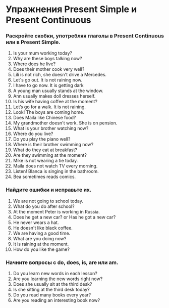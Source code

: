 # Упражнения Present Simple и Present Continuous

### Раскройте скобки, употребляя глаголы в Present Continuous или в Present Simple.

1. Is your mum working today?
2. Why are these boys talking now?
3. Where does he live?
4. Does their mother cook very well?
5. Lili is not rich, she doesn't drive a Mercedes.
6. Let´s go out. It is not raining now.
7. I have to go now. It is getting dark
8. A young man usually stands at the window.
9. Ann usually makes doll dresses herself.
10. Is his wife having coffee at the moment?
11. Let’s go for a walk. It is not raining.
12. Look! The boys are coming home.
13. Does Maila like Chinese food?
14. My grandmother doesn't work. She is on pension.
15. What is your brother watching now?
16. Where do you live?
17. Do you play the piano well?
18. Where is their brother swimming now?
19. What do they eat at breakfast?
20. Are they swimming at the moment?
21. Mike is not wearing a tie today.
22. Maila does not watch TV every morning.
23. Listen! Blanca is singing in the bathroom.
24. Bea sometimes reads comics.

### Найдите ошибки и исправьте их.
1. We are not going to school today.
2. What do you do after school?
3. At the moment Peter is working in Russia.
4. Does he get a new car? or Has he got a new car?
5. He never wears a hat.
6. He doesn't like black coffee.
7. We are having a good time.
8. What are you doing now?
9. It is raining at the moment.
10. How do you like the game?

### Начните вопросы с do, does, is, are или am.

1. Do you learn new words in each lesson?
2. Are you learning the new words right now?
3. Does she usually sit at the third desk?
4. Is she sitting at the third desk today?
5. Do you read many books every year?
6. Are you reading an interesting book now?



